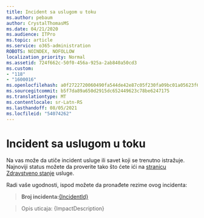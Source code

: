 ```yaml
---
title: Incident sa uslugom u toku
ms.author: pebaum
author: CrystalThomasMS
ms.date: 04/21/2020
ms.audience: ITPro
ms.topic: article
ms.service: o365-administration
ROBOTS: NOINDEX, NOFOLLOW
localization_priority: Normal
ms.assetid: 724f662c-50f0-456a-925a-2ab840a50cd3
ms.custom:
- "118"
- "1600016"
ms.openlocfilehash: a0f2722720060490fa544de42e87c05f230fa09bc01a05623f6d985f1f058042
ms.sourcegitcommit: b5f7da89a650d2915dc652449623c78be6247175
ms.translationtype: MT
ms.contentlocale: sr-Latn-RS
ms.lasthandoff: 08/05/2021
ms.locfileid: "54074262"
---
```

# <a name="service-incident-in-progress"></a>Incident sa uslugom u toku

Na vas može da utiče incident usluge ili savet koji se trenutno istražuje. Najnoviji status možete da proverite tako što ćete ići na [stranicu Zdravstveno stanje](https://admin.microsoft.com/adminportal/home#/servicehealth) usluge.
  
Radi vaše ugodnosti, ispod možete da pronađete rezime ovog incidenta:
  
> **Broj incidenta:**[{IncidentId}](https://admin.microsoft.com/adminportal/home#/servicehealth)

> Opis uticaja: {ImpactDescription}
